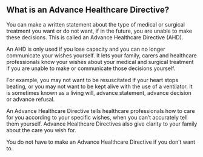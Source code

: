 ##  What is an Advance Healthcare Directive?

You can make a written statement about the type of medical or surgical
treatment you want or do not want, if in the future, you are unable to make
these decisions. This is called an Advance Healthcare Directive (AHD).

An AHD is only used if you lose capacity and you can no longer communicate
your wishes yourself. It lets your family, carers and healthcare professionals
know your wishes about your medical and surgical treatment if you are unable
to make or communicate those decisions yourself.

For example, you may not want to be resuscitated if your heart stops beating,
or you may not want to be kept alive with the use of a ventilator. It is
sometimes known as a living will, advance statement, advance decision or
advance refusal.

An Advance Healthcare Directive tells healthcare professionals how to care for
you according to your specific wishes, when you can’t accurately tell them
yourself. Advance Healthcare Directives also give clarity to your family about
the care you wish for.

You do not have to make an Advance Healthcare Directive if you don’t want to.

